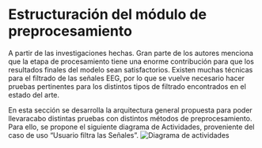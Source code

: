 # Estructuración del módulo de preprocesamiento
A partir de las investigaciones hechas. Gran parte de los autores menciona que la etapa de procesamiento tiene una enorme contribución para que los resultados finales del modelo sean satisfactorios. Existen muchas técnicas para el filtrado de las señales EEG, por lo que se vuelve necesario hacer pruebas pertinentes para los distintos tipos de filtrado encontrados en el estado del arte.

En esta sección se desarrolla la arquitectura general propuesta para poder llevaracabo distintas pruebas con distintos métodos de preprocesamiento. Para ello, se propone el siguiente diagrama de Actividades, proveniente del caso de uso “Usuario filtra las Señales”.
![Diagrama de actividades](https://github.com/user-attachments/assets/31bf0fa5-de29-4635-853e-5a49e1266e65)


